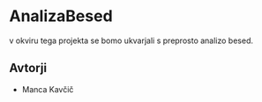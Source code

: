# AnalizaBesed

v okviru tega projekta se bomo ukvarjali s preprosto analizo besed.

## Avtorji

* Manca Kavčič
